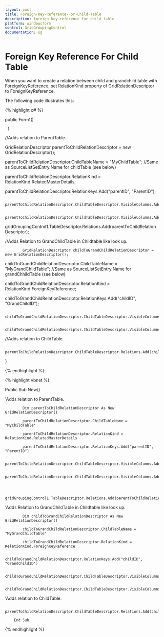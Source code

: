 ```yaml
---
layout: post
title: Foreign-Key-Reference-For-Child-Table
description: foreign key reference for child table
platform: windowsform
control: GridGroupingControl
documentation: ug
---
```


# Foreign Key Reference For Child Table

When you want to create a relation between child and grandchild table with ForeignKeyReference, set RelationKind property of GridRelationDescriptor to ForeignKeyReference.

The following code illustrates this: 

{% highlight c# %}

public Form1()

     {

//Adds relation to ParentTable.

GridRelationDescriptor parentToChildRelationDescriptor = new GridRelationDescriptor();

parentToChildRelationDescriptor.ChildTableName = "MyChildTable";    //Same as SourceListSetEntry.Name for childTable (see below)

parentToChildRelationDescriptor.RelationKind = RelationKind.RelatedMasterDetails;

parentToChildRelationDescriptor.RelationKeys.Add("parentID", "ParentID");

            parentToChildRelationDescriptor.ChildTableDescriptor.VisibleColumns.Add("Name");

            parentToChildRelationDescriptor.ChildTableDescriptor.VisibleColumns.Add("MyGrandChildTable_Name");



gridGroupingControl1.TableDescriptor.Relations.Add(parentToChildRelationDescriptor);





//Adds Relation to GrandChildTable in Childtable like look up.

            GridRelationDescriptor childToGrandChildRelationDescriptor = new GridRelationDescriptor();

childToGrandChildRelationDescriptor.ChildTableName = "MyGrandChildTable";  //Same as SourceListSetEntry.Name for grandChhildTable (see below)

childToGrandChildRelationDescriptor.RelationKind = RelationKind.ForeignKeyReference;

childToGrandChildRelationDescriptor.RelationKeys.Add("childID", "GrandChildID");

            childToGrandChildRelationDescriptor.ChildTableDescriptor.VisibleColumns.Add("GrandChildID");

            childToGrandChildRelationDescriptor.ChildTableDescriptor.VisibleColumns.Add("Name");



//Adds relation to ChildTable.

            parentToChildRelationDescriptor.ChildTableDescriptor.Relations.Add(childToGrandChildRelationDescriptor);



}


{% endhighlight %}


{% highlight vbnet %}

Public Sub New()

'Adds relation to ParentTable.

            Dim parentToChildRelationDescriptor As New GridRelationDescriptor()

            parentToChildRelationDescriptor.ChildTableName = "MyChildTable"

            parentToChildRelationDescriptor.RelationKind = RelationKind.RelatedMasterDetails

            parentToChildRelationDescriptor.RelationKeys.Add("parentID", "ParentID")

            parentToChildRelationDescriptor.ChildTableDescriptor.VisibleColumns.Add("Name")

            parentToChildRelationDescriptor.ChildTableDescriptor.VisibleColumns.Add("MyGrandChildTable_Name")



            gridGroupingControl1.TableDescriptor.Relations.Add(parentToChildRelationDescriptor)



'Adds Relation to GrandChildTable in Childtable like look up.

            Dim childToGrandChildRelationDescriptor As New GridRelationDescriptor()

            childToGrandChildRelationDescriptor.ChildTableName = "MyGrandChildTable"

            childToGrandChildRelationDescriptor.RelationKind = RelationKind.ForeignKeyReference

            childToGrandChildRelationDescriptor.RelationKeys.Add("childID", "GrandChildID")

            childToGrandChildRelationDescriptor.ChildTableDescriptor.VisibleColumns.Add("GrandChildID")

            childToGrandChildRelationDescriptor.ChildTableDescriptor.VisibleColumns.Add("Name")



'Adds relation to ChildTable.

            parentToChildRelationDescriptor.ChildTableDescriptor.Relations.Add(childToGrandChildRelationDescriptor)

        End Sub

{% endhighlight %}


